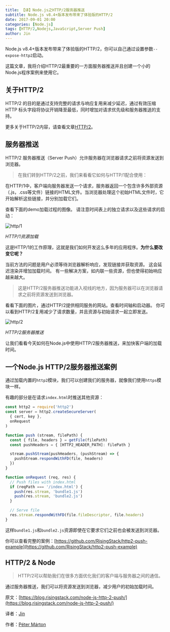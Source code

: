 ```yaml
---
title: 【译】Node.js之HTTP/2服务器推送
subtitle: Node.js v8.4+版本发布带来了体验版的HTTP/2
date: 2017-09-01 20:00
categories: [Node.js]
tags: [HTTP/2,Nodejs,JavaScript,Server Push]
author: Jin
---
```


Node.js v8.4+版本发布带来了体验版的HTTP/2，你可以自己通过设置参数`--expose-http2`启动。

这篇文章，我将介绍HTTP/2最重要的一方面服务器推送并且创建一个小的Node.js程序案例来使用它。

## 关于HTTP/2
HTTP/2 的目的是通过支持完整的请求与响应复用来减少延迟，通过有效压缩 HTTP 标头字段将协议开销降至最低，同时增加对请求优先级和服务器推送的支持。

更多关于HTTP/2内容，请查看文章[HTTP/2](https://developers.google.com/web/fundamentals/performance/http2/)。

<!-- more -->

## 服务器推送
HTTP/2 服务器推送（Server Push）允许服务器在浏览器请求之前将资源发送到浏览器。

> 在我们转到HTTP/2之前，我们来看看它如何与HTTP/1配合使用：

在HTTP/1中，客户端向服务器发送一个请求，服务器返回一个包含许多外部资源（.js，.css等文件）链接的HTML文件。当浏览器处理这个初始HTML文件时，它开始解析这些链接，并分别加载它们。

查看下面的demo加载过程的图像。 请注意时间表上的独立请求以及这些请求的启动：

![http/1](/images/2017-09-01-node-js-http-2-push/1.png)

*HTTP/1资源加载*

这是HTTP/1的工作原理，这就是我们如何开发这么多年的应用程序。**为什么要改变它呢？**


当前方法的问题是用户必须等待浏览器解析响应，发现链接并获取资源。 这会延迟渲染并增加加载时间。 有一些解决方案，如内联一些资源，但也使得初始响应越来越大。

> 这是HTTP/2服务器推送功能进入视线的地方，因为服务器可以在浏览器请求之前将资源发送到浏览器。

看看下面的图片，通过HTTP/2提供相同服务的网站。查看时间轴和启动器。 你可以看到HTTP/2复用减少了请求数量，并且资源与初始请求一起立即发送。

![http/2](/images/2017-09-01-node-js-http-2-push/2.png)

*HTTP/2服务器推送*

让我们看看今天如何在Node.js中使用HTTP/2服务器推送，来加快客户端的加载时间。

## 一个Node.js HTTP/2服务器推送案例
通过加载内置的`http2`模块，我们可以创建我们的服务器，就像我们使用`https`模块一样。

有趣的部分是在请求`index.html`时推送其他资源：

```js
const http2 = require('http2')  
const server = http2.createSecureServer(  
  { cert, key },
  onRequest
)

function push (stream, filePath) {  
  const { file, headers } = getFile(filePath)
  const pushHeaders = { [HTTP2_HEADER_PATH]: filePath }

  stream.pushStream(pushHeaders, (pushStream) => {
    pushStream.respondWithFD(file, headers)
  })
}

function onRequest (req, res) {  
  // Push files with index.html
  if (reqPath === '/index.html') {
    push(res.stream, 'bundle1.js')
    push(res.stream, 'bundle2.js')
  }

  // Serve file
  res.stream.respondWithFD(file.fileDescriptor, file.headers)
}
```

这样`bundle1.js`和`bundle2.js`资源即使在它要求它们之前也会被发送到浏览器。

你可以查看完整的案例：[https://github.com/RisingStack/http2-push-example](https://github.com/RisingStack/http2-push-example)

## HTTP/2 & Node

> HTTP/2可以帮助我们在很多方面优化我们的客户端与服务器之间的通信。

通过服务器推送，我们可以将资源发送到浏览器，减少用户的初始加载时间。

原文：[https://blog.risingstack.com/node-js-http-2-push/](https://blog.risingstack.com/node-js-http-2-push/)

译者：[Jin](https://github.com/Yi-love)

作者：[Péter Márton](https://twitter.com/slashdotpeter)